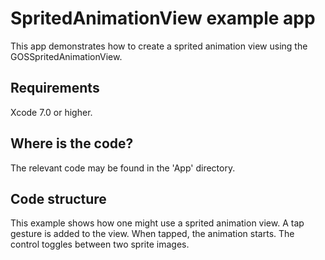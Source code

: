 # SpritedAnimationView example app

This app demonstrates how to create a sprited animation view using the
GOSSpritedAnimationView.

## Requirements

Xcode 7.0 or higher.

## Where is the code?

The relevant code may be found in the 'App' directory.

## Code structure

This example shows how one might use a sprited animation view. A tap gesture is added to
the view. When tapped, the animation starts. The control toggles between two sprite images.
